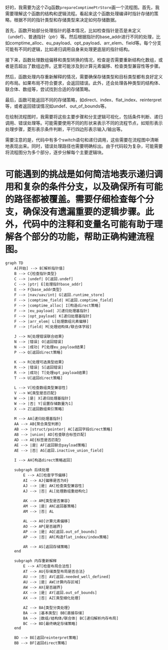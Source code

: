 好的，我需要为这个Zig函数`prepareComptimePtrStore`画一个流程图。首先，我需要理解这个函数的结构和逻辑流程。看起来这个函数处理编译时指针存储的策略，根据不同的指针类型和存储类型来决定如何存储数据。

首先，函数开始部分处理指针的基本情况，比如检查指针是否是未定义（undef）、普通指针（ptr）等。然后根据指针的base_addr进行不同的处理，比如comptime_alloc、eu_payload、opt_payload、arr_elem、field等。每个分支可能有不同的逻辑，比如递归调用自身来处理更底层的指针结构。

接下来，函数处理数组偏移和类型转换的情况，检查是否需要重新结构化数组，或者是否超出了数组边界。这里可能涉及到计算元素偏移、检查类型兼容性等步骤。

然后，函数处理内存重新解释的情况，需要确保存储类型和目标类型都有良好定义的布局。如果布局不符合要求，会返回错误。此外，还会处理各种类型的结构体、联合体、数组等，尝试找到合适的存储策略。

最后，函数可能返回不同的存储策略，如direct、index、flat_index、reinterpret等，或者返回错误情况如undef、out_of_bounds等。

在绘制流程图时，我需要将这些主要步骤和分支逻辑可视化，包括条件判断、递归调用、错误处理等。可能需要使用不同的形状来表示不同的流程节点，如矩形表示处理步骤，菱形表示条件判断，平行四边形表示输入/输出等。

需要注意的是，代码中有多个switch语句和递归调用，这些需要在流程图中清晰地表现出来。同时，错误处理路径也需要明确标出。由于代码较为复杂，可能需要将流程图分为多个部分，逐步分解每个主要逻辑块。

可能遇到的挑战是如何简洁地表示递归调用和复杂的条件分支，以及确保所有可能的路径都被覆盖。需要仔细检查每个分支，确保没有遗漏重要的逻辑步骤。此外，代码中的注释和变量名可能有助于理解各个部分的功能，帮助正确构建流程图。
================================================
```mermaid
graph TD
    A[开始] --> B[解析指针值]
    B --> C{检查指针类型}
    C --> |undef| D[返回.undef]
    C --> |ptr| E[处理指针base_addr]
    E --> F{base_addr类型}
    F --> |nav/uav/int| G[返回.runtime_store]
    F --> |comptime_field| H[返回.comptime_field]
    F --> |comptime_alloc| I[构造direct策略]
    F --> |eu_payload| J[递归处理基指针]
    F --> |opt_payload| K[递归处理基指针]
    F --> |arr_elem| L[处理数组元素偏移]
    F --> |field| M[处理结构体/联合体字段]
    
    J --> N{处理错误联合结果}
    N --> |错误| O[返回错误]
    N --> |成功| P[处理eu_payload结果]
    P --> Q[返回direct策略]
    
    K --> R{处理可选类型结果}
    R --> |错误| S[返回错误]
    R --> |成功| T[处理opt_payload结果]
    T --> U[返回direct策略]
    
    L --> V[检查数组类型兼容性]
    V --> W{类型是否匹配}
    W --> |是| X[递归处理基指针]
    W --> |否| Y[设置存储数量为1]
    X --> Z[返回数组索引策略]
    
    M --> AA[递归处理基指针]
    AA --> AB{聚合类型判断}
    AB --> |struct/pointer| AC[返回字段direct策略]
    AB --> |union| AD[检查联合标签匹配]
    AD --> AE{标签是否匹配}
    AE --> |是| AF[返回联合payload策略]
    AE --> |否| AG[返回.inactive_union_field]
    
    I --> AH[构造direct策略返回]
    
    subgraph 后续处理
        E --> AI[检查字节偏移]
        AI --> AJ{偏移是否为0}
        AJ --> |是| AK[检查类型兼容性]
        AJ --> |否| AL[处理数组重结构化]
        
        AK --> AM{类型是否兼容}
        AM --> |是| AN[返回基策略]
        AM --> |否| AL
        
        AL --> AO[计算元素偏移]
        AO --> AP{是否越界}
        AP --> |是| AQ[返回.out_of_bounds]
        AP --> |否| AR[构造flat_index/index策略]
        
        AR --> AS[返回存储策略]
    end
    
    subgraph 内存重新解释
        E --> AT[检查布局合法性]
        AT --> AU{存储类型布局是否合法}
        AU --> |否| AV[返回.needed_well_defined]
        AU --> |是| AW[计算内存区域]
        AW --> AX{是否越界}
        AX --> |是| AY[返回.out_of_bounds]
        AX --> |否| AZ[类型细化处理]
        
        AZ --> BA{类型分类处理}
        BA --> |基本类型| BB[直接存储]
        BA --> |数组/结构体/联合体| BC[递归解析内存布局]
        BC --> BD[最终确定存储策略]
    end
    
    BD --> BE[返回reinterpret策略]
    BB --> BF[返回direct策略]
```